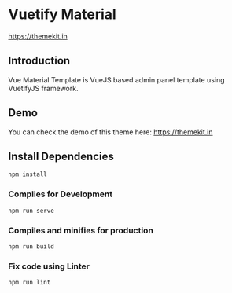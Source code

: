 # Vuetify Material
https://themekit.in


## Introduction
Vue Material Template is VueJS based admin panel template using VuetifyJS framework.

## Demo
You can check the demo of this theme here: https://themekit.in

## Install Dependencies
```
npm install
```

### Complies for Development
```
npm run serve
```

### Compiles and minifies for production
```
npm run build
```

### Fix code using Linter
```
npm run lint
```

